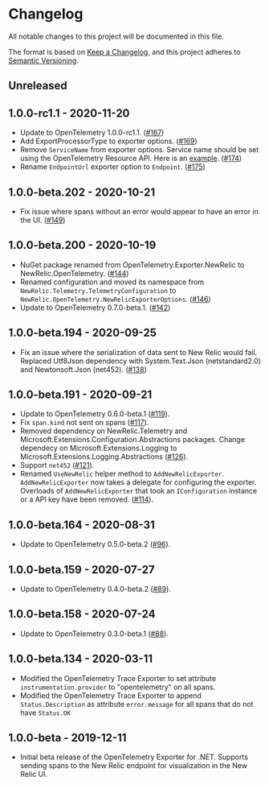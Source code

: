 # Changelog
All notable changes to this project will be documented in this file.

The format is based on [Keep a Changelog](https://keepachangelog.com/en/1.0.0/), and this project adheres to [Semantic Versioning](https://semver.org/spec/v2.0.0.html).

## Unreleased

## 1.0.0-rc1.1 - 2020-11-20

* Update to OpenTelemetry 1.0.0-rc1.1. ([#167](https://github.com/newrelic/newrelic-telemetry-sdk-dotnet/pull/167))
* Add ExportProcessorType to exporter options. ([#169](https://github.com/newrelic/newrelic-telemetry-sdk-dotnet/pull/169))
* Remove `ServiceName` from exporter options. Service name should be set using the OpenTelemetry Resource API.
  Here is an [example](https://github.com/newrelic/newrelic-telemetry-sdk-dotnet/blob/bf28937349432626858bd7c1ad11857bb64d1ca7/examples/NewRelic.OpenTelemetry/AspNetCore/Startup.cs#L35).
  ([#174](https://github.com/newrelic/newrelic-telemetry-sdk-dotnet/pull/174))
* Rename `EndpointUrl` exporter option to `Endpoint`. ([#175](https://github.com/newrelic/newrelic-telemetry-sdk-dotnet/pull/175))

## 1.0.0-beta.202 - 2020-10-21

* Fix issue where spans without an error would appear to have an error in the
  UI.
  ([#149](https://github.com/newrelic/newrelic-telemetry-sdk-dotnet/pull/149))

## 1.0.0-beta.200 - 2020-10-19

* NuGet package renamed from OpenTelemetry.Exporter.NewRelic to
  NewRelic.OpenTelemetry.
  ([#144](https://github.com/newrelic/newrelic-telemetry-sdk-dotnet/pull/144))
* Renamed configuration and moved its namespace from
  `NewRelic.Telemetry.TelemetryConfiguration` to
  `NewRelic.OpenTelemetry.NewRelicExporterOptions`.
  ([#146](https://github.com/newrelic/newrelic-telemetry-sdk-dotnet/pull/146))
* Update to OpenTelemetry 0.7.0-beta.1.
  ([#142](https://github.com/newrelic/newrelic-telemetry-sdk-dotnet/pull/142))

## 1.0.0-beta.194 - 2020-09-25

* Fix an issue where the serialization of data sent to New Relic would fail.
  Replaced Utf8Json dependency with System.Text.Json (netstandard2.0) and
  Newtonsoft.Json (net452).
  ([#138](https://github.com/newrelic/newrelic-telemetry-sdk-dotnet/pull/138))

## 1.0.0-beta.191 - 2020-09-21

* Update to OpenTelemetry 0.6.0-beta.1 ([#119](https://github.com/newrelic/newrelic-telemetry-sdk-dotnet/pull/119)).
* Fix `span.kind` not sent on spans ([#117](https://github.com/newrelic/newrelic-telemetry-sdk-dotnet/pull/117)).
* Removed dependency on NewRelic.Telemetry and
  Microsoft.Extensions.Configuration.Abstractions packages. Change dependecy on
  Microsoft.Extensions.Logging to Microsoft.Extensions.Logging.Abstractions
  ([#126](https://github.com/newrelic/newrelic-telemetry-sdk-dotnet/pull/126)).
* Support `net452` ([#121](https://github.com/newrelic/newrelic-telemetry-sdk-dotnet/pull/121)).
* Renamed `UseNewRelic` helper method to `AddNewRelicExporter`.
  `AddNewRelicExporter` now takes a delegate for configuring the exporter.
  Overloads of `AddNewRelicExporter` that took an `IConfiguration` instance or
  a API key have been removed.
  ([#114](https://github.com/newrelic/newrelic-telemetry-sdk-dotnet/pull/114)).

## 1.0.0-beta.164 - 2020-08-31

* Update to OpenTelemetry 0.5.0-beta.2 ([#96](https://github.com/newrelic/newrelic-telemetry-sdk-dotnet/pull/96)).

## 1.0.0-beta.159 - 2020-07-27

* Update to OpenTelemetry 0.4.0-beta.2 ([#89](https://github.com/newrelic/newrelic-telemetry-sdk-dotnet/pull/89)).

## 1.0.0-beta.158 - 2020-07-24

* Update to OpenTelemetry 0.3.0-beta.1 ([#88](https://github.com/newrelic/newrelic-telemetry-sdk-dotnet/pull/88)).

## 1.0.0-beta.134 - 2020-03-11

* Modified the OpenTelemetry Trace Exporter to set attribute `instrumentation.provider` to "opentelemetry" on all spans.
* Modified the OpenTelemetry Trace Exporter to append `Status.Description` as attribute `error.message` for all spans that do not have `Status.OK`

## 1.0.0-beta - 2019-12-11

* Initial beta release of the OpenTelemetry Exporter for .NET. Supports sending spans to the New Relic endpoint for visualization in the New Relic UI.
